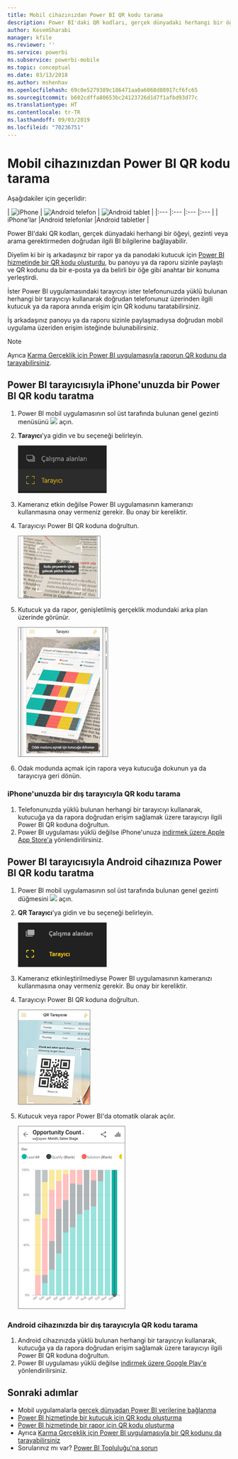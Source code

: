 ```yaml
---
title: Mobil cihazınızdan Power BI QR kodu tarama
description: Power BI'daki QR kodları, gerçek dünyadaki herhangi bir öğeyi, iPhone'lar ve Android cihazlar için Power BI mobil uygulamasındaki ilgili BI bilgilerine doğrudan bağlayabilir.
author: KesemSharabi
manager: kfile
ms.reviewer: ''
ms.service: powerbi
ms.subservice: powerbi-mobile
ms.topic: conceptual
ms.date: 03/13/2018
ms.author: mshenhav
ms.openlocfilehash: 69c0e5279389c186471aa0a6068d88917cf6fc65
ms.sourcegitcommit: b602cdffa80653bc24123726d1d7f1afbd93d77c
ms.translationtype: HT
ms.contentlocale: tr-TR
ms.lasthandoff: 09/03/2019
ms.locfileid: "70236751"
---
```

# <a name="scan-a-power-bi-qr-code-from-your-mobile-device"></a>Mobil cihazınızdan Power BI QR kodu tarama
Aşağıdakiler için geçerlidir:

| ![iPhone](./media/mobile-apps-qr-code/ios-logo-40-px.png) | ![Android telefon](././media/mobile-apps-qr-code/android-logo-40-px.png) | ![Android tablet](././media/mobile-apps-qr-code/android-logo-40-px.png) |
|:--- |:--- |:--- |:--- |
| iPhone'lar |Android telefonlar |Android tabletler |

Power BI'daki QR kodları, gerçek dünyadaki herhangi bir öğeyi, gezinti veya arama gerektirmeden doğrudan ilgili BI bilgilerine bağlayabilir.

Diyelim ki bir iş arkadaşınız bir rapor ya da panodaki kutucuk için [Power BI hizmetinde bir QR kodu oluşturdu](../../service-create-qr-code-for-tile.md), bu panoyu ya da raporu sizinle paylaştı ve QR kodunu da bir e-posta ya da belirli bir öğe gibi anahtar bir konuma yerleştirdi. 

İster Power BI uygulamasındaki tarayıcıyı ister telefonunuzda yüklü bulunan herhangi bir tarayıcıyı kullanarak doğrudan telefonunuz üzerinden ilgili kutucuk ya da rapora anında erişim için QR kodunu taratabilirsiniz. 

İş arkadaşınız panoyu ya da raporu sizinle paylaşmadıysa doğrudan mobil uygulama üzeriden erişim isteğinde bulunabilirsiniz. 

> [!NOTE]
> Ayrıca [Karma Gerçeklik için Power BI uygulamasıyla raporun QR kodunu da tarayabilirsiniz](mobile-mixed-reality-app.md#scan-a-report-qr-code-in-holographic-view).

## <a name="scan-a-power-bi-qr-code-on-your-iphone-with-the-power-bi-scanner"></a>Power BI tarayıcısıyla iPhone'unuzda bir Power BI QR kodu taratma
1. Power BI mobil uygulamasının sol üst tarafında bulunan genel gezinti menüsünü ![](media/mobile-apps-qr-code/power-bi-iphone-global-nav-button.png) açın. 
2. **Tarayıcı**'ya gidin ve bu seçeneği belirleyin. 
   
    ![](media/mobile-apps-qr-code/power-bi-iphone-scanner-menu.png)
3. Kameranız etkin değilse Power BI uygulamasının kameranızı kullanmasına onay vermeniz gerekir. Bu onay bir kereliktir. 
4. Tarayıcıyı Power BI QR koduna doğrultun. 
   
    ![](media/mobile-apps-qr-code/power-bi-align-qr-code.png)
5. Kutucuk ya da rapor, genişletilmiş gerçeklik modundaki arka plan üzerinde görünür.
   
    ![](media/mobile-apps-qr-code/power-bi-ios-qr-ar-scanner.png)
6. Odak modunda açmak için rapora veya kutucuğa dokunun ya da tarayıcıya geri dönün.

### <a name="scan-a-qr-code-from-an-external-scanner-on-your-iphone"></a>iPhone'unuzda bir dış tarayıcıyla QR kodu tarama
1. Telefonunuzda yüklü bulunan herhangi bir tarayıcıyı kullanarak, kutucuğa ya da rapora doğrudan erişim sağlamak üzere tarayıcıyı ilgili Power BI QR koduna doğrultun. 
2. Power BI uygulaması yüklü değilse iPhone'unuza [indirmek üzere Apple App Store'a](http://go.microsoft.com/fwlink/?LinkId=522062) yönlendirilirsiniz.

## <a name="scan-a-power-bi-qr-code-on-your-android-device-with-the-power-bi-scanner"></a>Power BI tarayıcısıyla Android cihazınıza Power BI QR kodu taratma
1. Power BI mobil uygulamasının sol üst tarafında bulunan genel gezinti düğmesini ![](media/mobile-apps-qr-code/power-bi-android-global-nav-icon.png) açın. 
2. **QR Tarayıcı**'ya gidin ve bu seçeneği belirleyin.
   
    ![](media/mobile-apps-qr-code/power-bi-android-scanner-menu.png)
3. Kameranız etkinleştirilmediyse Power BI uygulamasının kameranızı kullanmasına onay vermeniz gerekir. Bu onay bir kereliktir. 
4. Tarayıcıyı Power BI QR koduna doğrultun. 
   
    ![](media/mobile-apps-qr-code/pbi_iph_qrscan.png)
5. Kutucuk veya rapor Power BI'da otomatik olarak açılır.
   
    ![](media/mobile-apps-qr-code/power-bi-android-tile.png)

### <a name="scan-a-qr-code-from-an-external-scanner-on-your-android-device"></a>Android cihazınızda bir dış tarayıcıyla QR kodu tarama
1. Android cihazınızda yüklü bulunan herhangi bir tarayıcıyı kullanarak, kutucuğa ya da rapora doğrudan erişim sağlamak üzere tarayıcıyı ilgili Power BI QR koduna doğrultun. 
2. Power BI uygulaması yüklü değilse [indirmek üzere Google Play'e](http://go.microsoft.com/fwlink/?LinkID=544867) yönlendirilirsiniz. 

## <a name="next-steps"></a>Sonraki adımlar
* Mobil uygulamalarla [gerçek dünyadan Power BI verilerine bağlanma](mobile-apps-data-in-real-world-context.md)
* [Power BI hizmetinde bir kutucuk için QR kodu oluşturma](../../service-create-qr-code-for-tile.md)
* [Power BI hizmetinde bir rapor için QR kodu oluşturma](../../service-create-qr-code-for-report.md)
* Ayrıca [Karma Gerçeklik için Power BI uygulamasıyla bir QR kodunu da tarayabilirsiniz](mobile-mixed-reality-app.md)
* Sorularınız mı var? [Power BI Topluluğu'na sorun](http://community.powerbi.com/)

